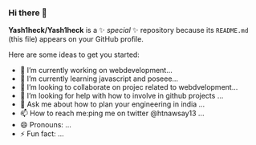 ### Hi there 👋
**Yash1heck/Yash1heck** is a ✨ _special_ ✨ repository because its `README.md` (this file) appears on your GitHub profile.

Here are some ideas to get you started:

- 🔭 I’m currently working on webdevelopment...
- 🌱 I’m currently learning javascript and poseee...
- 👯 I’m looking to collaborate on projec related to webdvelopment...
- 🤔 I’m looking for help with how to involve in github projects ...
- 💬 Ask me about how to plan your engineering in india ...
- 📫 How to reach me:ping me on twitter @htnawsay13 ...
- 😄 Pronouns: ...
- ⚡ Fun fact: ...
